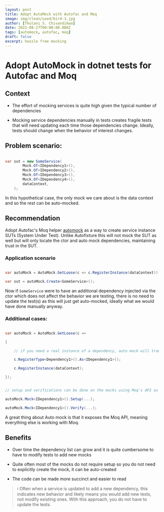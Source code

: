 ```yaml
---
layout: post
title: Adopt AutoMock with Autofac and Moq
image: img/clean/used/bird-3.jpg
author: [Thulani S. Chivandikwa]
date: 2022-08-27T00:00:00.000Z
tags: [automock, autofac, moq]
draft: false
excerpt: hassle free mocking
---
```


# Adopt AutoMock in dotnet tests for Autofac and Moq

## Context

- The effort of mocking services is quite high given the typical number of dependencies

- Mocking service dependencies manually in tests creates fragile tests that will need updating each time those dependencies change. Ideally, tests should change when the behavior of interest changes.

## Problem scenario:

```csharp

var sut = new SomeService(
        Mock.Of<IDependency1>(),
        Mock.Of<IDependency2>(),
        Mock.Of<IDependency3>(),
        Mock.Of<IDependency4>(),
        dataContext,
    );

```

In this hypothetical case, the only mock we care about is the data context and so the rest can be auto-mocked.

## Recommendation

Adopt Autofac's Moq helper [automock](https://docs.autofac.org/en/latest/integration/moq.html) as a way to create service instance SUTs (System Under Test). Unlike Autofixture this will not mock the SUT as well but will only locate the ctor and auto mock dependencies, maintaining trust in the SUT.

### Application scenario

```csharp

var autoMock = AutoMock.GetLoose(c => c.RegisterInstance(dataContext));

var sut = autoMock.Create<SomeService>();

```

Now if `SomeService` were to have an additional dependency injected via the ctor which does not affect the behavior we are testing, there is no need to update the test(s) as this will just get auto-mocked, ideally what we would have done manually anyway.

### Additional cases:

```csharp

var autoMock = AutoMock.GetLoose(c =>

{

    // if you need a real instance of a dependency, auto mock will transitively mock the concrete implementation's own dependencies as well

    c.RegisterType<Dependency1>().As<IDependency1>();

    c.RegisterInstance(dataContext);

});


// setup and verifications can be done on the mocks using Moq's API as

autoMock.Mock<IDependency1>().Setup(...);

autoMock.Mock<IDependency1>().Verify(...);

```

A great thing about Auto mock is that it exposes the Moq API, meaning everything else is working with Moq.

## Benefits

- Over time the dependency list can grow and it is quite cumbersome to have to modify tests to add new mocks

- Quite often most of the mocks do not require setup so you do not need to explicitly create the mock, it can be auto-created

- The code can be made more succinct and easier to read

> ℹ Often when a service is updated to add a new dependency, this indicates new behavior and likely means you would add new tests, not modify existing ones. With this approach, you do not have to update the tests.
